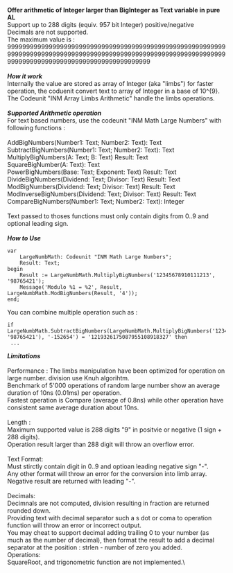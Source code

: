 
**Offer arithmetic of Integer larger than BigInteger as Text variable in pure AL**\
Support up to 288 digits (equiv. 957 bit Integer) positive/negative\
Decimals are not supported.\
The maximum value is : \
9999999999999999999999999999999999999999999999999999999999999999999999999999999999999999999999999999999999999999999999999999999999999999999999999999999999\
\
***How it work***
\
Internally the value are stored as array of Integer (aka "limbs") for faster operation, the coduenit convert text to array of Integer in a base of 10^{9}.\
The Codeunit "INM Array Limbs Arithmetic" handle the limbs operations.\
\
 ***Supported Arithmetic operation***
\
For text based numbers, use the codeunit "INM Math Large Numbers" with following functions :\
\
AddBigNumbers(Number1: Text; Number2: Text): Text\
SubtractBigNumbers(Number1: Text; Number2: Text): Text\
MultiplyBigNumbers(A: Text; B: Text) Result: Text\
SquareBigNumber(A: Text): Text\
PowerBigNumbers(Base: Text; Exponent: Text) Result: Text\
DivideBigNumbers(Dividend: Text; Divisor: Text) Result: Text\
ModBigNumbers(Dividend: Text; Divisor: Text) Result: Text\
ModInverseBigNumbers(Dividend: Text; Divisor: Text) Result: Text\
CompareBigNumbers(Number1: Text; Number2: Text): Integer\
\
Text passed to thoses functions must only contain digits from 0..9 and optional leading sign.\
\
***How to Use***


    var
	    LargeNumbMath: Codeunit "INM Math Large Numbers";
	    Result: Text;
    begin
	    Result := LargeNumbMath.MultiplyBigNumbers('12345678910111213', '98765421');
	    Message('Modulo %1 = %2', Result, LargeNumbMath.ModBigNumbers(Result, '4'));
    end;

You can combine multiple operation such as :


    if LargeNumbMath.SubtractBigNumbers(LargeNumbMath.MultiplyBigNumbers('12345678910111213', '98765421'), '-152654') = '1219326175087955108918327' then
     ...


***Limitations***
\
\
Performance : The limbs manipulation have been optimized for operation on large number. division use Knuh algorihtm. \
Benchmark of 5'000 operations of random large number show an average duration of 10ns (0.01ms) per operation.\
Fastest operation is Compare (average of 0.8ns) while other operation have consistent same average duration about 10ns.\
\
Length :\
Maximum supported value is 288 digits "9" in positvie or negative (1 sign + 288 digits).\
Operation result larger than 288 digit will throw an overflow error.\
\
Text Format:\
Must stirctly contain digit in 0..9 and optioan leading negative sign "-".\
Any other format will throw an error for the conversion into limb array.\
Negative result are returned with leading "-".\
\
Decimals:\
Decimnals are not computed, division resulting in fraction are returned rounded down.\
Providing text with decimal separator such a s dot or coma to operation function will throw an error or incorrect output.\
You may cheat to support decimal adding trailing 0 to your number (as much as the number of decimal), then format the result to add a decimal separator at the position : strlen - number of zero you added.
\
Operations:\
SquareRoot, and trigonometric function are not implemented.\

